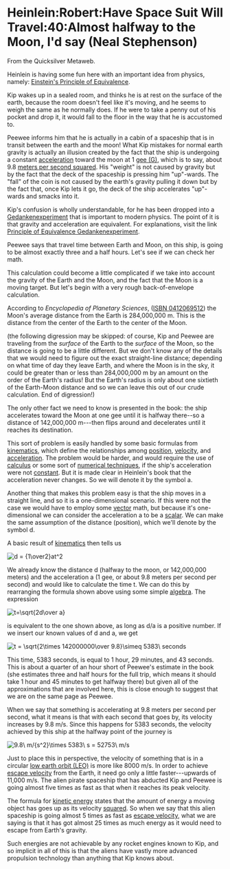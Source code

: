 
# Heinlein:Robert:Have Space Suit Will Travel:40:Almost halfway to the Moon, I'd say (Neal Stephenson)

From the Quicksilver Metaweb.

Heinlein is having some fun here with an important idea from physics, namely: [Einstein's Principle of Equivalence](/einstein-s-principle-of-equivalence).

Kip wakes up in a sealed room, and thinks he is at rest on the surface of the earth, because the room doesn't feel like it's moving, and he seems to weigh the same as he normally does. If he were to take a penny out of his pocket and drop it, it would fall to the floor in the way that he is accustomed to.

Peewee informs him that he is actually in a cabin of a spaceship that is in transit between the earth and the moon! What Kip mistakes for normal earth gravity is actually an illusion created by the fact that the ship is undergoing a constant [acceleration](/acceleration) toward the moon at 1 [gee (G)](/gee-g), which is to say, about 9.8 [meters per second squared](/meters-per-second-squared). His "weight" is not caused by gravity but by the fact that the deck of the spaceship is pressing him "up"-wards. The "fall" of the coin is not caused by the earth's gravity pulling it down but by the fact that, once Kip lets it go, the deck of the ship accelerates "up"-wards and smacks into it.

Kip's confusion is wholly understandable, for he has been dropped into a [Gedankenexperiment](/gedankenexperiment) that is important to modern physics. The point of it is that gravity and acceleration are equivalent. For explanations, visit the link [Principle of Equivalence Gedankenexperiment](/principle-of-equivalence-gedankenexperiment).

Peewee says that travel time between Earth and Moon, on this ship, is going to be almost exactly three and a half hours. Let's see if we can check her math.

This calculation could become a little complicated if we take into account the gravity of the Earth and the Moon, and the fact that the Moon is a moving target. But let's begin with a very rough back-of-envelope calculation.

According to *Encyclopedia of Planetary Sciences*, ([ISBN 0412069512](/)) the Moon's average distance from the Earth is 284,000,000 m. This is the distance from the center of the Earth to the center of the Moon.

(the following digression may be skipped: of course, Kip and Peewee are traveling from the *surface* of the Earth to the *surface* of the Moon, so the distance is going to be a little different. But we don't know any of the details that we would need to figure out the exact straight-line distance; depending on what time of day they leave Earth, and where the Moon is in the sky, it could be greater than or less than 284,000,000 m by an amount on the order of the Earth's radius! But the Earth's radius is only about one sixtieth of the Earth-Moon distance and so we can leave this out of our crude calculation. End of digression!)

The only other fact we need to know is presented in the book: the ship accelerates toward the Moon at one gee until it is halfway there--so a distance of 142,000,000 m---then flips around and decelerates until it reaches its destination.

This sort of problem is easily handled by some basic formulas from [kinematics](/kinematics), which define the relationships among [position](/position), [velocity](/velocity), and [acceleration](/acceleration). The problem would be harder, and would require the use of [calculus](/calculus) or some sort of [numerical techniques](/numerical-techniques), if the ship's acceleration were not [constant](/constant). But it is made clear in Heinlein's book that the acceleration never changes. So we will denote it by the symbol a.

Another thing that makes this problem easy is that the ship moves in a straight line, and so it is a one-dimensional scenario. If this were not the case we would have to employ some [vector](/vector) math, but because it's one-dimensional we can consider the acceleration a to be a [scalar](/scalar). We can make the same assumption of the distance (position), which we'll denote by the symbol d.

A basic result of [kinematics](/kinematics) then tells us

![d = {1\over2}at^2](/web/20060725172429im_/http://www.metaweb.com/wiki/upload/math/dcf3835fc0c51ccef1b21ca2899e7ac0.png)

We already know the distance d (halfway to the moon, or 142,000,000 meters) and the acceleration a (1 gee, or about 9.8 meters per second per second) and would like to calculate the time t. We can do this by rearranging the formula shown above using some simple [algebra](/algebra). The expression

![t=\sqrt{2d\over a}](/web/20060725172429im_/http://www.metaweb.com/wiki/upload/math/68f238f9d9a4f029cba6a2f0701645ca.png)

is equivalent to the one shown above, as long as d/a is a positive number. If we insert our known values of d and a, we get

![t = \sqrt{2\times 142000000\over 9.8}\simeq 5383\ seconds](/web/20060725172429im_/http://www.metaweb.com/wiki/upload/math/a5c05e7df6d44124876326c8b47b17e1.png)

This time, 5383 seconds, is equal to 1 hour, 29 minutes, and 43 seconds. This is about a quarter of an hour short of Peewee's estimate in the book (she estimates three and half hours for the full trip, which means it should take 1 hour and 45 minutes to get halfway there) but given all of the approximations that are involved here, this is close enough to suggest that we are on the same page as Peewee.

When we say that something is accelerating at 9.8 meters per second per second, what it means is that with each second that goes by, its velocity increases by 9.8 m/s. Since this happens for 5383 seconds, the velocity achieved by this ship at the halfway point of the journey is

![9.8\ m/{s^2}\times 5383\ s = 52753\ m/s](/web/20060725172429im_/http://www.metaweb.com/wiki/upload/math/4483901569d803dc7b4dfffa3b89479d.png)

Just to place this in perspective, the velocity of something that is in a circular [low earth orbit (LEO)](/low-earth-orbit-leo) is more like 8000 m/s. In order to achieve [escape velocity](/escape-velocity) from the Earth, it need go only a little faster---upwards of 11,000 m/s. The alien pirate spaceship that has abducted Kip and Peewee is going almost five times as fast as that when it reaches its peak velocity.

The formula for [kinetic energy](/kinetic-energy) states that the amount of energy a moving object has goes up as its velocity [squared](/squared). So when we say that this alien spaceship is going almost 5 times as fast as [escape velocity](/escape-velocity), what we are saying is that it has got almost 25 times as much energy as it would need to escape from Earth's gravity.

Such energies are not achievable by any rocket engines known to Kip, and so implicit in all of this is that the aliens have vastly more advanced propulsion technology than anything that Kip knows about.
